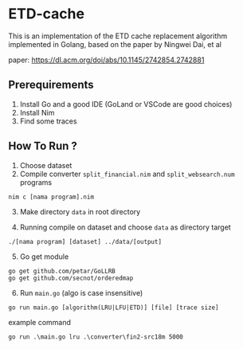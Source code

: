 # ETD-cache
This is an implementation of the ETD cache replacement algorithm implemented in Golang, based on the paper by Ningwei Dai, et al

paper: https://dl.acm.org/doi/abs/10.1145/2742854.2742881

## Prerequirements
1. Install Go and a good IDE (GoLand or VSCode are good choices)
2. Install Nim
3. Find some traces

## How To Run ?
1. Choose dataset
2. Compile converter ```split_financial.nim``` and ```split_websearch.num``` programs
```
nim c [nama program].nim
```
3. Make directory ```data``` in root directory

4. Running compile on dataset and choose ```data``` as directory target
```
./[nama program] [dataset] ../data/[output]
```
5. Go get module
```
go get github.com/petar/GoLLRB
go get github.com/secnot/orderedmap
```
6. Run ```main.go``` (algo is case insensitive)
```
go run main.go [algorithm(LRU|LFU|ETD)] [file] [trace size]
```

example command
```
go run .\main.go lru .\converter\fin2-src18m 5000
```
